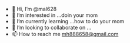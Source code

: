 - 👋 Hi, I’m @mal628
- 👀 I’m interested in ...doin your mom
- 🌱 I’m currently learning ...how to do your mom
- 💞️ I’m looking to collaborate on ...
- 📫 How to reach me mh888658@gmail.com

<!---
mal628/mal628 is a ✨ special ✨ repository because its `README.md` (this file) appears on your GitHub profile.
You can click the Preview link to take a look at your changes.
--->

